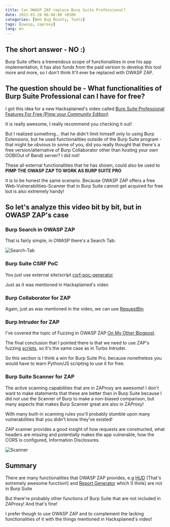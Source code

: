 ```yaml
---
title: Can OWASP ZAP replace Burp Suite Professional?
date: 2021-03-28 06:46:00 +0100
categories: [Web Bug Bounty, Tools]
tags: [owasp, zaproxy]
lang: en
---
```


## The short answer - NO :)

Burp Suite offers a tremendous scope of functionalities in one his app implementation, it has also funds from the paid version to develop this tool more and more, so I don't think It'll ever be replaced with OWASP ZAP.

## The question should be - What functionalities of Burp Suite Professional can I have for free?

I got this idea for a new Hacksplained's video called [Burp Suite Professional Features For Free (Pimp your Community Edition)](https://www.youtube.com/watch?v=FMGa6xBzNck)  

It is really awesome, I really recommend you checking it out!

But I realized something... that he didn't limit himself only to using Burp Extensions, but he used functionalities outside of the Burp Suite program - that might be obvious to some of you, did you really thought that there's a free version/alternative of Burp Collaborator other than hosting your own OOB(Out of Band) server? I did not! 

These all external functionalities that he has shown, could also be used to **PIMP THE OWASP ZAP TO WORK AS BURP SUITE PRO**  

It is to be honest the same scenario. Because OWASP ZAP offers a free Web-Vulnerabilities-Scanner that in Burp Suite cannot get acquired for free but is also extremely handy!  

## So let's analyze this video bit by bit, but in OWASP ZAP's case

### Burp Search in OWASP ZAP

That is fairly simple, in OWASP there's a Search Tab:

![Search-Tab](https://imgur.com/BDM2ySH.png)

### Burp Suite CSRF PoC

You just use external site/script [csrf-poc-generator](https://github.com/merttasci/csrf-poc-generator)

Just as it was mentioned in Hacksplained's video

### Burp Collaborator for ZAP

Again, just as was mentioned in the video, we can use [RequestBin](https://requestbin.net/)

### Burp Intruder for ZAP 

I've covered the topic of Fuzzing in OWASP ZAP [On My Other Blogpost](https://cloufish.github.io/blog/posts/OWASP-ZAP-as-a-great-fuzzing-tool/).

The final conclusion that I pointed there is that we need to use ZAP's fuzzing [scripts](https://github.com/zaproxy/community-scripts/tree/master/httpfuzzerprocessor), so it's the same case as in Turbo Intruder.  

So this section is I think a win for Burp Suite Pro, because nonetheless you would have to learn Python/JS scripting to use it for free.

### Burp Suite Scanner for ZAP

The active scanning capabilities that are in ZAProxy are awesome! I don't want to make statements that these are better than in Burp Suite because I did not use the Scanner of Burp to make a non-biased comparison, but many aspects that makes Burp Scanner great are also in ZAProxy!

With many built-in scanning rules you'll probably stumble upon many vulnerabilities that you didn't know they've existed!

ZAP scanner provides a good insight of how requests are constructed, what headers are missing and potentially makes the app vulnerable, how the CORS is configured, Information Disclosures.

![Scanner](https://imgur.com/cb3UeXU.png)

## Summary

There are many functionalities that OWASP ZAP provides, e.g [HUD](https://www.youtube.com/watch?v=7WL-emt5PDc) (That's extremely awesome function!) and [Report Generator](https://www.youtube.com/watch?v=kD540gUWJ3I) which (I think) are not in Burp Suite

But there're probably other functions of Burp Suite that are not included in ZAProxy! And that's fine! 

I prefer though to use OWASP ZAP and to complement the lacking functionalities of it with the things mentioned in Hacksplained's video!